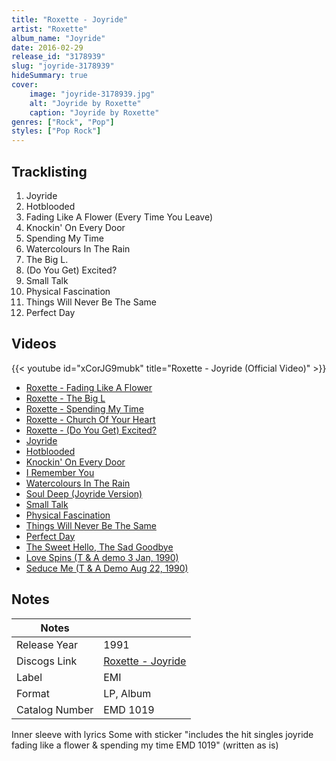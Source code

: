 ```yaml
---
title: "Roxette - Joyride"
artist: "Roxette"
album_name: "Joyride"
date: 2016-02-29
release_id: "3178939"
slug: "joyride-3178939"
hideSummary: true
cover:
    image: "joyride-3178939.jpg"
    alt: "Joyride by Roxette"
    caption: "Joyride by Roxette"
genres: ["Rock", "Pop"]
styles: ["Pop Rock"]
---
```


## Tracklisting
1. Joyride
2. Hotblooded
3. Fading Like A Flower (Every Time You Leave)
4. Knockin' On Every Door
5. Spending My Time
6. Watercolours In The Rain
7. The Big L.
8. (Do You Get) Excited?
9. Small Talk
10. Physical Fascination
11. Things Will Never Be The Same
12. Perfect Day

## Videos
{{< youtube id="xCorJG9mubk" title="Roxette - Joyride (Official Video)" >}}
- [Roxette - Fading Like A Flower](https://www.youtube.com/watch?v=8fGLiIvKKys)
- [Roxette - The Big L](https://www.youtube.com/watch?v=P3BziGZOMcE)
- [Roxette - Spending My Time](https://www.youtube.com/watch?v=eG0IYV6G0I0)
- [Roxette - Church Of Your Heart](https://www.youtube.com/watch?v=25-FlwARl7o)
- [Roxette - (Do You Get) Excited?](https://www.youtube.com/watch?v=5U_P-HR8J5w)
- [Joyride](https://www.youtube.com/watch?v=EHjve1ZpFxg)
- [Hotblooded](https://www.youtube.com/watch?v=lJUzQ5FeSMg)
- [Knockin' On Every Door](https://www.youtube.com/watch?v=bbiy2KOVVKk)
- [I Remember You](https://www.youtube.com/watch?v=Y9vAu5sLC98)
- [Watercolours In The Rain](https://www.youtube.com/watch?v=8oZ8odKEm7I)
- [Soul Deep (Joyride Version)](https://www.youtube.com/watch?v=NayWrQ76TyA)
- [Small Talk](https://www.youtube.com/watch?v=nK3AJ20YoYU)
- [Physical Fascination](https://www.youtube.com/watch?v=biXb9z50Gmc)
- [Things Will Never Be The Same](https://www.youtube.com/watch?v=z90mwqX5Tus)
- [Perfect Day](https://www.youtube.com/watch?v=tseui1QTurY)
- [The Sweet Hello, The Sad Goodbye](https://www.youtube.com/watch?v=eutnh_ddgD8)
- [Love Spins (T & A demo 3 Jan, 1990)](https://www.youtube.com/watch?v=0hxI5DPO1hQ)
- [Seduce Me (T & A Demo Aug 22, 1990)](https://www.youtube.com/watch?v=k7jjyd5Ej-E)


## Notes

| Notes          |             |
| ---------------| ----------- |
| Release Year   | 1991 |
| Discogs Link   | [Roxette - Joyride](https://www.discogs.com/release/3178939-Roxette-Joyride) |
| Label          | EMI |
| Format         | LP, Album |
| Catalog Number | EMD 1019 |

Inner sleeve with lyrics Some with sticker "includes the hit singles joyride fading like a flower & spending my time EMD 1019" (written as is) 

